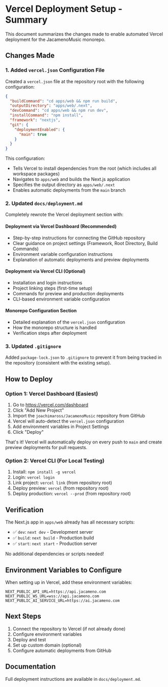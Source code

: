 # Vercel Deployment Setup - Summary

This document summarizes the changes made to enable automated Vercel deployment for the JacamenoMusic monorepo.

## Changes Made

### 1. Added `vercel.json` Configuration File

Created a `vercel.json` file at the repository root with the following configuration:

```json
{
  "buildCommand": "cd apps/web && npm run build",
  "outputDirectory": "apps/web/.next",
  "devCommand": "cd apps/web && npm run dev",
  "installCommand": "npm install",
  "framework": "nextjs",
  "git": {
    "deploymentEnabled": {
      "main": true
    }
  }
}
```

This configuration:
- Tells Vercel to install dependencies from the root (which includes all workspace packages)
- Navigates to `apps/web` and builds the Next.js application
- Specifies the output directory as `apps/web/.next`
- Enables automatic deployments from the `main` branch

### 2. Updated `docs/deployment.md`

Completely rewrote the Vercel deployment section with:

#### Deployment via Vercel Dashboard (Recommended)
- Step-by-step instructions for connecting the GitHub repository
- Clear guidance on project settings (Framework, Root Directory, Build Commands)
- Environment variable configuration instructions
- Explanation of automatic deployments and preview deployments

#### Deployment via Vercel CLI (Optional)
- Installation and login instructions
- Project linking steps (first-time setup)
- Commands for preview and production deployments
- CLI-based environment variable configuration

#### Monorepo Configuration Section
- Detailed explanation of the `vercel.json` configuration
- How the monorepo structure is handled
- Verification steps after deployment

### 3. Updated `.gitignore`

Added `package-lock.json` to `.gitignore` to prevent it from being tracked in the repository (consistent with the existing setup).

## How to Deploy

### Option 1: Vercel Dashboard (Easiest)

1. Go to https://vercel.com/dashboard
2. Click "Add New Project"
3. Import the `joachimaross/JacamenoMusic` repository from GitHub
4. Vercel will auto-detect the `vercel.json` configuration
5. Add environment variables in Project Settings
6. Click "Deploy"

That's it! Vercel will automatically deploy on every push to `main` and create preview deployments for pull requests.

### Option 2: Vercel CLI (For Local Testing)

1. Install: `npm install -g vercel`
2. Login: `vercel login`
3. Link project: `vercel link` (from repository root)
4. Deploy preview: `vercel` (from repository root)
5. Deploy production: `vercel --prod` (from repository root)

## Verification

The Next.js app in `apps/web` already has all necessary scripts:
- ✅ `dev`: `next dev` - Development server
- ✅ `build`: `next build` - Production build
- ✅ `start`: `next start` - Production server

No additional dependencies or scripts needed!

## Environment Variables to Configure

When setting up in Vercel, add these environment variables:

```
NEXT_PUBLIC_API_URL=https://api.jacameno.com
NEXT_PUBLIC_WS_URL=wss://api.jacameno.com
NEXT_PUBLIC_AI_SERVICE_URL=https://ai.jacameno.com
```

## Next Steps

1. Connect the repository to Vercel (if not already done)
2. Configure environment variables
3. Deploy and test
4. Set up custom domain (optional)
5. Configure automatic deployments from GitHub

## Documentation

Full deployment instructions are available in `docs/deployment.md`.
